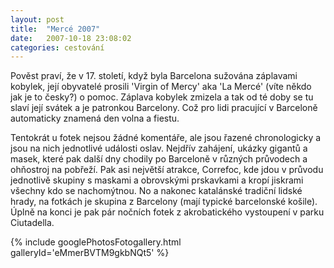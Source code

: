```yaml
---
layout: post
title:  "Mercé 2007"
date:   2007-10-18 23:08:02
categories: cestování
---
```


Pověst praví, že v 17. století, když byla Barcelona sužována záplavami kobylek, její obyvatelé prosili 'Virgin of Mercy' aka 'La Mercé' (víte někdo jak je to česky?) o pomoc. Záplava kobylek zmizela a tak od té doby se tu slaví její svátek a je patronkou Barcelony. Což pro lidi pracující v Barceloně automaticky znamená den volna a fiestu.

Tentokrát u fotek nejsou žádné komentáře, ale jsou řazené chronologicky a jsou na nich jednotlivé události oslav. Nejdřív zahájení, ukázky gigantů a masek, které pak další dny chodily po Barceloně v různých průvodech a ohňostroj na pobřeží. Pak asi největší atrakce, Correfoc, kde jdou v průvodu jednotlivě skupiny s maskami a obrovskými prskavkami a kropí jiskrami všechny kdo se nachomýtnou. No a nakonec katalánské tradiční lidské hrady, na fotkách je skupina z Barcelony (mají typické barcelonské košile). Úplně na konci je pak pár nočních fotek z akrobatického vystoupení v parku Ciutadella.

{% include googlePhotosFotogallery.html galleryId='eMmerBVTM9gkbNQt5' %}